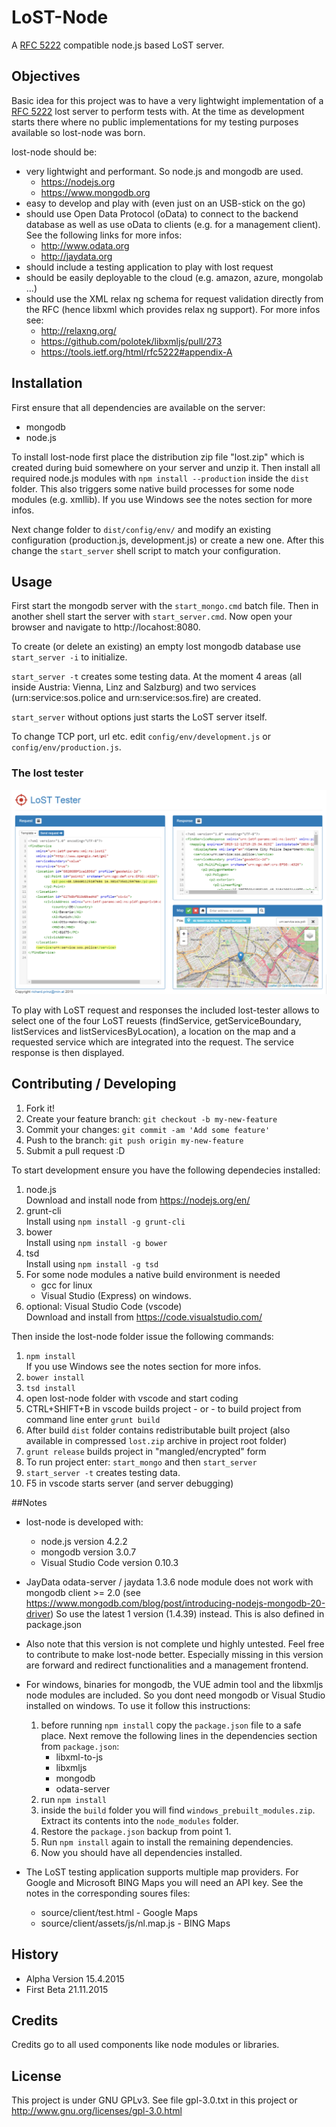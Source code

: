 # LoST-Node
A [RFC 5222](https://tools.ietf.org/html/rfc5222) compatible node.js based LoST server.


## Objectives
Basic idea for this project was to have a very lightwight
implementation of a [RFC 5222](https://tools.ietf.org/html/rfc5222) lost server to perform tests with.
At the time as development starts there where no public 
implementations for my testing purposes available so lost-node
was born.

lost-node should be:
* very lightwight and performant. So node.js and mongodb are
  used.
  * https://nodejs.org
  * https://www.mongodb.org
* easy to develop and play with (even just on an USB-stick
  on the go)
* should use Open Data Protocol (oData) to connect to the
  backend database as well as use oData to clients (e.g.
  for a management client). See the following links for
  more infos:
  * http://www.odata.org
  * http://jaydata.org
* should include a testing application to play with lost
  request
* should be easily deployable to the cloud (e.g. amazon,
  azure, mongolab ...)
* should use the XML relax ng schema for request validation
  directly from the RFC (hence libxml which provides relax
  ng support). For more infos see:
  * http://relaxng.org/
  * https://github.com/polotek/libxmljs/pull/273
  * https://tools.ietf.org/html/rfc5222#appendix-A


## Installation
First ensure that all dependencies are available on the
server: 
* mongodb
* node.js

To install lost-node first place the distribution zip file
"lost.zip" which is created during buid somewhere on your 
server and unzip it. Then install all required node.js 
modules with `npm install --production` inside the `dist` 
folder. This also triggers some native build 
processes for some node modules (e.g. xmllib).
If you use Windows see the notes section for more infos.
 
Next change folder to `dist/config/env/` and modify an existing
configuration (production.js, development.js) or create a 
new one. After this change the `start_server` shell script
to match your configuration.


## Usage
First start the mongodb server with the
`start_mongo.cmd` batch file. Then in another shell start
the server with `start_server.cmd`. Now open your browser
and navigate to http://locahost:8080.

To create (or delete an existing) an empty lost mongodb database
use `start_server -i` to initialize.

`start_server -t` creates some testing data. At the moment 4
areas (all inside Austria: Vienna, Linz and Salzburg) and two 
services (urn:service:sos.police and urn:service:sos.fire)
are created.

`start_server` without options just starts the LoST server itself.

To change TCP port, url etc. edit `config/env/development.js` or
`config/env/production.js`.


### The lost tester
![Alt text](infos/LostTesterScreenshot.png)

To play with LoST request and responses the included lost-tester
allows to select one of the four LoST reuests (findService, 
getServiceBoundary, listServices and listServicesByLocation),
a location on the map and a requested service which are 
integrated into the request. The service response is then
displayed.


## Contributing / Developing
1. Fork it!
2. Create your feature branch: `git checkout -b my-new-feature`
3. Commit your changes: `git commit -am 'Add some feature'`
4. Push to the branch: `git push origin my-new-feature`
5. Submit a pull request :D

To start development ensure you have the following dependecies
installed:

1. node.js<br>
   Download and install node from https://nodejs.org/en/ 
2. grunt-cli<br>
   Install using `npm install -g grunt-cli`
3. bower<br>
   Install using `npm install -g bower`
4. tsd<br>
   Install using `npm install -g tsd`
5. For some node modules a native build environment is needed
   * gcc for linux
   * Visual Studio (Express) on windows.  
6. optional: Visual Studio Code (vscode)<br>
   Download and install from https://code.visualstudio.com/ 

Then inside the lost-node folder issue the following commands:

1. `npm install`<br>
   If you use Windows see the notes section for more infos.
2. `bower install`
3. `tsd install`
4. open lost-node folder with vscode and start coding
5. CTRL+SHIFT+B in vscode builds project - or -
   to build project from command line enter `grunt build`
6. After build `dist` folder contains redistributable built
   project (also available in compressed `lost.zip` archive in
   project root folder)
7. `grunt release` builds project in "mangled/encrypted" form
8. To run project enter:
   `start_mongo` and then `start_server`
9. `start_server -t` creates testing data.
10. F5 in vscode starts server (and server debugging)


##Notes
* lost-node is developed with:
  * node.js version 4.2.2
  * mongodb version 3.0.7
  * Visual Studio Code version 0.10.3
 
* JayData odata-server / jaydata 1.3.6 node module does not work with 
mongodb client >= 2.0
(see https://www.mongodb.com/blog/post/introducing-nodejs-mongodb-20-driver)
So use the latest 1 version (1.4.39) instead. This is also defined in
package.json

* Also note that this version is not complete und highly untested.
Feel free to contribute to make lost-node better. Especially missing
in this version are forward and redirect functionalities and a
management frontend.

* For windows, binaries for mongodb, the VUE admin tool and
  the libxmljs node modules are included. So you dont need 
  mongodb or Visual Studio installed on windows. To use it
  follow this instructions:
  1. before running `npm install` copy the `package.json` file
     to a safe place. Next remove the following lines
     in the dependencies section from `package.json`:
     * libxml-to-js
     * libxmljs
     * mongodb
     * odata-server
  2. run `npm install`
  3. inside the `build` folder you will find `windows_prebuilt_modules.zip`.
      Extract its contents into the `node_modules` folder.
  4. Restore the `package.json` backup from point 1.
  5. Run `npm install` again to install the remaining dependencies.
  6. Now you should have all dependencies installed.  

* The LoST testing application supports multiple map providers. For Google and
Microsoft BING Maps you will need an API key. See the notes in the corresponding
soures files:
  * source/client/test.html - Google Maps
  * source/client/assets/js/nl.map.js - BING Maps

## History
* Alpha Version 15.4.2015
* First Beta 21.11.2015


## Credits
Credits go to all used components like node modules or libraries.


## License
This project is under GNU GPLv3.
See file gpl-3.0.txt in this project or http://www.gnu.org/licenses/gpl-3.0.html

